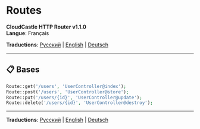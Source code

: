 # Routes

**CloudCastle HTTP Router v1.1.0**  
**Langue**: Français

**Traductions**: [Русский](../../ru/documentation/routes.md) | [English](../../en/documentation/routes.md) | [Deutsch](../../de/documentation/routes.md)

---

## 📋 Bases

```php
Route::get('/users', 'UserController@index');
Route::post('/users', 'UserController@store');
Route::put('/users/{id}', 'UserController@update');
Route::delete('/users/{id}', 'UserController@destroy');
```

---

**Traductions**: [Русский](../../ru/documentation/routes.md) | [English](../../en/documentation/routes.md) | [Deutsch](../../de/documentation/routes.md)
